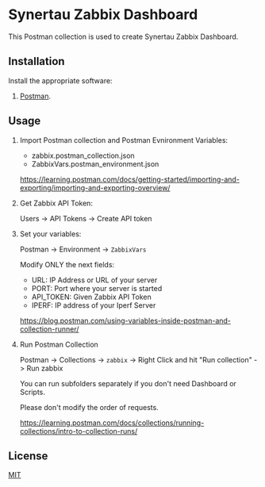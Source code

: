 # Synertau Zabbix Dashboard

This Postman collection is used to create Synertau Zabbix Dashboard.

## Installation

Install the appropriate software:

1. [Postman](https://www.postman.com/).

## Usage

1. Import Postman collection and Postman Evnironment Variables:
   - zabbix.postman_collection.json
   - ZabbixVars.postman_environment.json
   
   https://learning.postman.com/docs/getting-started/importing-and-exporting/importing-and-exporting-overview/

2. Get Zabbix API Token:
   
   Users -> API Tokens -> Create API token

3. Set your variables:

   Postman -> Environment -> `ZabbixVars`

   Modify ONLY the next fields:
   - URL: IP Address or URL of your server
   - PORT: Port where your server is started
   - API_TOKEN: Given Zabbix API Token
   - IPERF: IP address of your Iperf Server

   https://blog.postman.com/using-variables-inside-postman-and-collection-runner/

4. Run Postman Collection

   Postman -> Collections -> `zabbix` -> Right Click and hit "Run collection" -> Run zabbix

   You can run subfolders separately if you don't need Dashboard or Scripts.
   
   Please don't modify the order of requests.

   https://learning.postman.com/docs/collections/running-collections/intro-to-collection-runs/

## License
[MIT](https://choosealicense.com/licenses/mit/)
